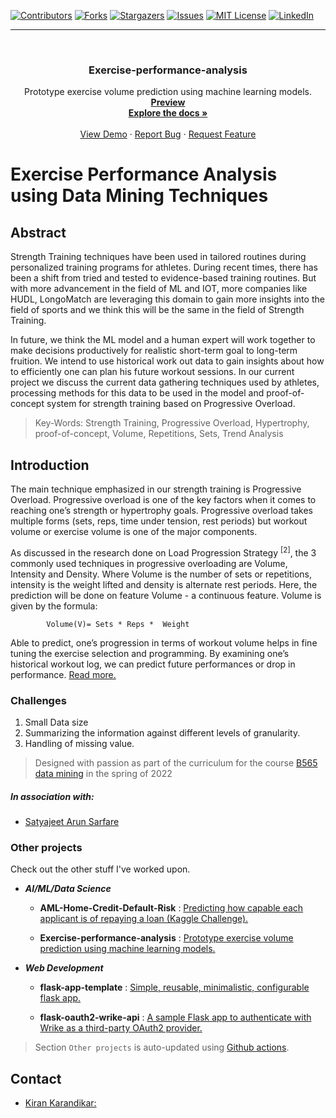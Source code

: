 <div id="top"></div>

[![Contributors][contributors-shield]][contributors-url]
[![Forks][forks-shield]][forks-url]
[![Stargazers][stars-shield]][stars-url]
[![Issues][issues-shield]][issues-url]
[![MIT License][license-shield]][license-url]
[![LinkedIn][linkedin-shield]][linkedin-url]

[contributors-shield]: https://img.shields.io/github/contributors/kiran-karandikar/Exercise-performance-analysis?style=for-the-badge

[contributors-url]: https://github.com/Kiran-Karandikar/Exercise-performance-analysis/graphs/contributors

[forks-shield]: https://img.shields.io/github/forks/Kiran-Karandikar/Exercise-performance-analysis?style=for-the-badge

[forks-url]: https://github.com/Kiran-Karandikar/Exercise-performance-analysis/network

[stars-shield]: https://img.shields.io/github/stars/Kiran-Karandikar/Exercise-performance-analysis?style=for-the-badge

[stars-url]: https://github.com/Kiran-Karandikar/Exercise-performance-analysis/stargazers

[issues-shield]: https://img.shields.io/github/issues/Kiran-Karandikar/Exercise-performance-analysis?style=for-the-badge

[issues-url]: https://github.com/Kiran-Karandikar/Exercise-performance-analysis/issues

[license-shield]: https://img.shields.io/github/license/Kiran-Karandikar/Exercise-performance-analysis?style=for-the-badge

[license-url]: https://github.com/Kiran-Karandikar/Exercise-performance-analysis/blob/master/LICENSE

[linkedin-shield]: https://img.shields.io/badge/-LinkedIn-black.svg?style=for-the-badge&logo=linkedin&colorB=555

[linkedin-url]: https://linkedin.com/in/kiran-karandikar

---------


<!-- PROJECT LOGO -->
<br />
<div align="center">
<h3 align="center">Exercise-performance-analysis</h3>
  <p align="center">
    Prototype exercise volume prediction using machine learning models.    
    <br />    
    <a href="https://kiran-karandikar.github.io/Exercise-performance-analysis"><strong>Preview</strong></a>
    <br />
    <a href="https://github.com/kiran-karandikar/Exercise-performance-analysis"><strong>Explore the docs »</strong></a>
    <br />
    <br />
    <a href="https://github.com/kiran-karandikar/Exercise-performance-analysis">View Demo</a>
    ·
    <a href="https://github.com/kiran-karandikar/Exercise-performance-analysis/issues">Report Bug</a>
    ·
    <a href="https://github.com/kiran-karandikar/Exercise-performance-analysis/issues">Request Feature</a>
  </p>
</div>

<!-- BADGES.MD Finish -->
<!-- BADGES.MD Finish -->

# Exercise Performance Analysis using Data Mining Techniques

## Abstract
Strength Training techniques have been used in tailored routines during personalized training programs for athletes. During recent times, there has been a shift from tried and tested to evidence-based training routines. But with more advancement in the field of ML and IOT, more companies like HUDL, LongoMatch are leveraging this domain to gain more insights into the field of sports and we think this will be the same in the field of Strength Training.

In future, we think the ML model and a human expert will work together to make decisions productively for realistic short-term goal to long-term fruition. We intend to use historical work out data to gain insights about how to efficiently one can plan his future workout sessions. In our current project we discuss the current data gathering techniques used by athletes, processing methods for this data to be used in the model and proof-of-concept system for strength training based on Progressive Overload.

> Key-Words: Strength Training, Progressive Overload, Hypertrophy, proof-of-concept, Volume, Repetitions, Sets, Trend Analysis

## Introduction

The main technique emphasized in our strength training is Progressive Overload. Progressive overload is one of the key factors when it comes to reaching one’s strength or hypertrophy goals. Progressive overload takes multiple forms (sets, reps, time under tension, rest periods) but workout volume or exercise volume is one of the major components.

As discussed in the research done on Load Progression Strategy $^{[2]}$, the 3 commonly used techniques in progressive overloading are Volume, Intensity and Density. Where Volume is the number of sets or repetitions, intensity is the weight lifted and density is alternate rest periods. Here, the  prediction will be done on feature Volume - a continuous feature. Volume is given by the formula:

  ```
          Volume(V)= Sets * Reps *  Weight
  ```

Able to predict, one’s progression in terms of workout volume helps in fine tuning the exercise selection and programming. By examining one’s historical workout log, we can predict future performances or drop in performance. [Read more.](documents/project_report.pdf)

### Challenges

1. Small Data size
2. Summarizing the information against different levels of granularity.
3. Handling of missing value.

> Designed with passion as part of the curriculum for the course [B565 data mining](https://cgi.luddy.indiana.edu/~yye/b565/) in the spring of 2022

##### In association with:
- [Satyajeet Arun Sarfare](mailto:ssarfare@iu.edu)





### Other projects

Check out the other stuff I've worked upon.

- ___AI/ML/Data Science___

  - **AML-Home-Credit-Default-Risk** : [Predicting how capable each applicant is of repaying a loan \(Kaggle Challenge\).](https://github.com/Kiran-Karandikar/AML-Home-Credit-Default-Risk)

  - **Exercise-performance-analysis** : [Prototype exercise volume prediction using machine learning models.](https://github.com/Kiran-Karandikar/Exercise-performance-analysis)

- ___Web Development___

  - **flask-app-template** : [Simple, reusable, minimalistic, configurable flask app.](https://github.com/Kiran-Karandikar/flask-app-template)

  - **flask-oauth2-wrike-api** : [A sample Flask app to authenticate with Wrike as a third-party OAuth2 provider.](https://github.com/Kiran-Karandikar/flask-oauth2-wrike-api)

> Section `Other projects` is auto-updated using [Github actions](https://github.com/features/actions). 
<!-- CONTACT -->
## Contact

- [Kiran Karandikar:](mailto:connect.funnel.github@kirankarandikar.com)

